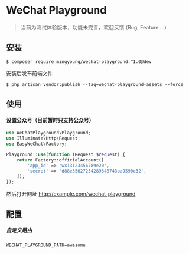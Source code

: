 # WeChat Playground

> 当前为测试体验版本，功能未完善，欢迎反馈 (Bug, Feature ...)

## 安装

```shell
$ composer require mingyoung/wechat-playground:^1.0@dev
```

安装后发布前端文件

```shell
$ php artisan vendor:publish --tag=wechat-playground-assets --force
```

## 使用

#### 设置公众号（目前暂时只支持公众号）

```php
use WeChatPlayground\Playground;
use Illuminate\Http\Request;
use EasyWeChat\Factory;

Playground::use(function (Request $request) {
    return Factory::officialAccount([
        'app_id' => 'wx13123456789e20',
        'secret' => 'd88e35627234289348743ba9590c32',
    ]);
});
```

然后打开网址 http://example.com/wechat-playground

## 配置

##### 自定义路由

```
WECHAT_PLAYGROUND_PATH=awesome
```
